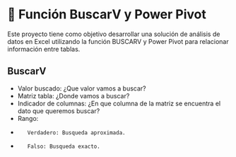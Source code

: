 # :bookmark_tabs: Función BuscarV y Power Pivot
Este proyecto tiene como objetivo desarrollar una solución de análisis de datos en Excel utilizando la función BUSCARV y Power Pivot para relacionar información entre tablas. 
<br>

## BuscarV
- Valor buscado: ¿Que valor vamos a buscar?
- Matriz tabla: ¿Donde vamos a buscar?
- Indicador de columnas: ¿En que columna de la matriz se encuentra el dato que queremos buscar?
- Rango:
-        Verdadero: Busqueda aproximada.
-        Falso: Busqueda exacto.
